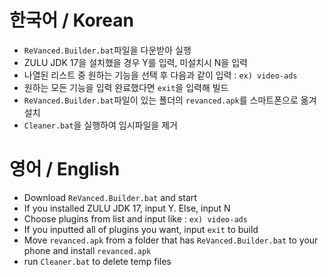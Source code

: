 # 한국어 / Korean
 - `ReVanced.Builder.bat`파일을 다운받아 실행
 - ZULU JDK 17을 설치했을 경우 Y를 입력, 미설치시 N을 입력
 - 나열된 리스트 중 원하는 기능을 선택 후 다음과 같이 입력 : `ex) video-ads`
 - 원하는 모든 기능을 입력 완료했다면 `exit`을 입력해 빌드
 - `ReVanced.Builder.bat`파일이 있는 폴더의 `revanced.apk`를 스마트폰으로 옮겨 설치
 - `Cleaner.bat`을 실행하여 임시파일을 제거
 
# 영어 / English
 - Download `ReVanced.Builder.bat` and start
 - If you installed ZULU JDK 17, input Y. Else, input N
 - Choose plugins from list and input like : `ex) video-ads`
 - If you inputted all of plugins you want, input `exit` to build
 - Move `revanced.apk` from a folder that has `ReVanced.Builder.bat` to your phone and install `revanced.apk`
 - run `Cleaner.bat` to delete temp files
